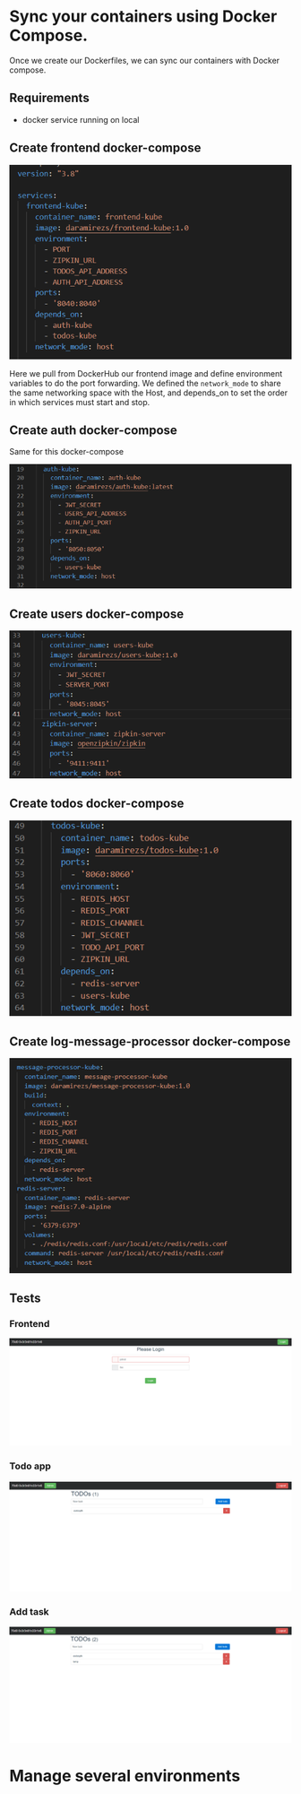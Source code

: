 # Sync your containers using Docker Compose. 

Once we create our Dockerfiles, we can sync our containers with Docker compose. 

## Requirements

* docker service running on local

## Create frontend docker-compose

![image](assets/images/frontend_docker_compose.png)

Here we pull from DockerHub our frontend image and define environment variables to do the port forwarding. We defined the `network_mode` to share the same networking space with the Host, and depends_on to set the order in which services must start and stop.

## Create auth docker-compose
Same for this docker-compose 

![image](assets/images/auth_docker_compose.png)

## Create users docker-compose

![image](assets/images/users_docker_compose.png)
## Create todos docker-compose

![image](assets/images/todos_docker_compose.png)
## Create log-message-processor docker-compose

![image](assets/images/log_message_processor_and_redis_server.png)

## Tests

### Frontend
![image](assets/images/frontend-test.png)

### Todo app
![image](assets/images/list-test.png)

### Add task
![image](assets/images/Add_task_test.png)

# Manage several environments 
